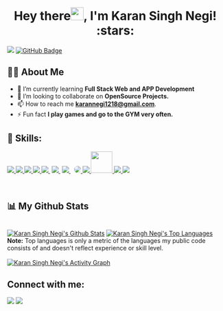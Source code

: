 
<h1 align="center">Hey there<img src="https://raw.githubusercontent.com/MartinHeinz/MartinHeinz/master/wave.gif" width="30px">, I'm Karan Singh Negi! :stars:</h1>
<a href="https://github.com/Karan-Negi-2002/github-profile-views-counter"><img src="https://komarev.com/ghpvc/?username=Karan-Negi-2002"></a>
<a href="https://github.com/Karan-Negi-2002?tab=followers"><img src="https://img.shields.io/github/followers/Karan-Negi-2002?label=Followers&style=social" alt="GitHub Badge"></a>



## 🙋‍♂️ About Me

- 🌱 I’m currently learning **Full Stack Web and APP Development**
- 💼 I’m looking to collaborate on **OpenSource Projects.**
- 📫 How to reach me **karannegi1218@gmail.com**.
- ⚡ Fun fact **I play games and go to the GYM very often.**

## 🚀 Skills:

<p align="left"> 
    <a href="https://www.java.com" target="_blank"> <img src="./logo/c++.png"/> </a>
    <a href="https://www.w3.org/html/" target="_blank"> <img src="https://img.icons8.com/color/48/000000/html-5.png"/> </a> 
    <a href="https://www.w3schools.com/css/" target="_blank"> <img src="https://img.icons8.com/color/48/000000/css3.png"/> </a> 
    <a href="https://getbootstrap.com" target="_blank"> <img src="https://img.icons8.com/color/48/000000/bootstrap.png"/> </a>
    <a href="https://developer.mozilla.org/en-US/docs/Web/JavaScript" target="_blank"> <img src="https://img.icons8.com/color/48/000000/javascript.png"/> </a> 
    <a style="padding:0 4px;" href="https://developer.mozilla.org/en-US/docs/Web/JavaScript" target="_blank"> <img src="./logo/jquery.png"/> </a>
    <a href="https://nodejs.org" target="_blank"> <img src="https://img.icons8.com/color/48/000000/nodejs.png"/> </a>
    <a style="padding-left:8px;" href="https://expressjs.com/" target="_blank"> <img src="https://img.icons8.com/color/48/000000/express-js.png" style="background-color: white; border-radius: 100%"> </a>
    <a href="https://www.mongodb.com/" target="_blank"> <img src="https://img.icons8.com/color/48/000000/mongodb.png"/> </a>
    <a href="https://mongoosejs.com/" target="_blank"> <img src="./logo/mongoose.png" style="height:50px"> </a>
    <a href="https://www.python.org" target="_blank"> <img src="https://img.icons8.com/color/48/000000/python.png"/> </a> 
    <a style="padding-right:8px;" href="https://www.mysql.com/" target="_blank"> <img src="https://img.icons8.com/fluent/50/000000/mysql-logo.png"/> </a>
</p>
<br/>

## 📊 My Github Stats

<br/>
    <a href="https://github.com/Karan-Negi-2002-readme-stats"><img alt="Karan Singh Negi's Github Stats" src="https://github-readme-stats.vercel.app/api?username=Karan-Negi-2002&show_icons=true&count_private=true&theme=react&hide_border=true&bg_color=0D1117" /></a>
    <a href="https://github.com/Karan-Negi-2002-readme-stats"><img alt="Karan Singh Negi's Top Languages" src="https://github-readme-stats.vercel.app/api/top-langs/?username=Karan-Negi-2002&langs_count=8&count_private=true&layout=compact&theme=react&hide_border=true&bg_color=0D1117" /></a>
<br/>
<b>Note:</b>  Top languages is only a metric of the languages my public code consists of and doesn't reflect experience or skill level.
<br/>
<br/>
<a href="https://github.com/Karan-Negi-2002/github-readme-activity-graph"><img alt="Karan Singh Negi's Activity Graph" src="[![Karan's github activity graph](https://github-readme-activity-graph.cyclic.app/graph?username=Karan-Negi-2002&theme=github)](https://github.com/ashutosh00710/github-readme-activity-graph)" /></a>
<br/>

## Connect with me:
<p align="left">
<a href = " "><img src="https://img.icons8.com/fluent/48/000000/linkedin.png"/></a>
<a href = " "><img src="https://img.icons8.com/fluent/48/000000/leetcode.png"/></a>
</p>

